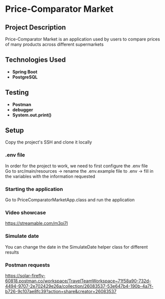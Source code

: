 # Price-Comparator Market

## Project Description
Price-Comparator Market is an application used by users to compare prices of many products across different supermarkets

## Technologies Used
- **Spring Boot**
- **PostgreSQL**

## Testing
- **Postman**
- **debugger**
- **System.out.print()**

## Setup
Copy the project's SSH and clone it locally

### .env file
In order for the project to work, we need to first configure the .env file\
Go to src/main/resources -> rename the .env.example file to .env -> fill in the variables with the information requested 

### Starting the application
Go to PriceComparatorMarketApp.class and run the application

### Video showcase
https://streamable.com/m3oi7l

### Simulate date
You can change the date in the SimulateDate helper class for different results

### Postman requests
https://solar-firefly-60818.postman.co/workspace/TravelTeamWorkspace~71f58a90-732d-4494-9707-2e702429e26a/collection/26083537-53e647b4-190b-4a7f-b726-9c107ae8fc39?action=share&creator=26083537
